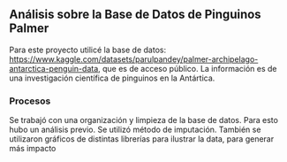 ## Análisis sobre la Base de Datos de Pinguinos Palmer
Para este proyecto utilicé la base de datos: https://www.kaggle.com/datasets/parulpandey/palmer-archipelago-antarctica-penguin-data, que es de acceso público.
La información es de una investigación científica de pinguinos en la Antártica.

### Procesos
Se trabajó con una organización y limpieza de la base de datos. Para esto hubo un análisis previo.
Se utilizó método de imputación.
También se utilizaron gráficos de distintas librerías para ilustrar la data, para generar más impacto
